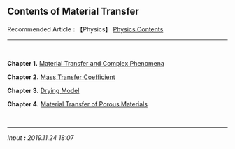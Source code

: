 ## **Contents of Material Transfer**

Recommended Article **:** 【Physics】 [Physics Contents](https://jb243.github.io/pages/725)

---

<br>

**Chapter 1.** [Material Transfer and Complex Phenomena](https://jb243.github.io/pages/128)

**Chapter 2.** [Mass Transfer Coefficient](https://jb243.github.io/pages/1717)

**Chapter 3.** [Drying Model](https://jb243.github.io/pages/1737)

**Chapter 4.** [Material Transfer of Porous Materials](https://jb243.github.io/pages/1748)

<br>

---

_Input **:** 2019.11.24 18:07_
